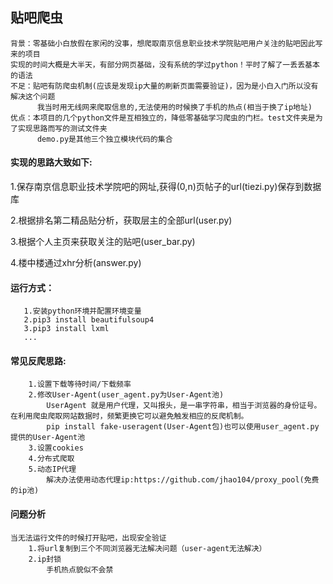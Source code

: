 <h2>贴吧爬虫</h2>

```
背景：零基础小白放假在家闲的没事，想爬取南京信息职业技术学院贴吧用户关注的贴吧因此写来的项目
实现的时间大概是大半天，有部分网页基础，没有系统的学过python！平时了解了一丢丢基本的语法
不足：贴吧有防爬虫机制(应该是发现ip大量的刷新页面需要验证)，因为是小白入门所以没有解决这个问题
      我当时用无线网来爬取信息的,无法使用的时候换了手机的热点(相当于换了ip地址)
优点：本项目的几个python文件是互相独立的，降低零基础学习爬虫的门栏。test文件夹是为了实现思路而写的测试文件夹
      demo.py是其他三个独立模块代码的集合 
```
<h4>实现的思路大致如下:</h4>
<p>1.保存南京信息职业技术学院吧的网址,获得(0,n)页帖子的url(tiezi.py)保存到数据库</p>
<p>2.根据排名第二精品贴分析，获取层主的全部url(user.py)</p>
<p>3.根据个人主页来获取关注的贴吧(user_bar.py)</p>
<p>4.楼中楼通过xhr分析(answer.py)

<h4>运行方式：</h4>

```
   1.安装python环境并配置环境变量
   2.pip3 install beautifulsoup4
   3.pip3 install lxml
   ...
```

<h4>常见反爬思路:</h4>

```
    1.设置下载等待时间/下载频率
    2.修改User-Agent(user_agent.py为User-Agent池)
        UserAgent 就是用户代理，又叫报头，是一串字符串，相当于浏览器的身份证号。在利用爬虫爬取网站数据时，频繁更换它可以避免触发相应的反爬机制。
        pip install fake-useragent(User-Agent包)也可以使用user_agent.py提供的User-Agent池
    3.设置cookies
    4.分布式爬取
    5.动态IP代理
        解决办法使用动态代理ip:https://github.com/jhao104/proxy_pool(免费的ip池)

```

<h4>问题分析</h4>

```
当无法运行文件的时候打开贴吧，出现安全验证
    1.将url复制到三个不同浏览器无法解决问题（user-agent无法解决）
    2.ip封锁
        手机热点貌似不会禁
```


